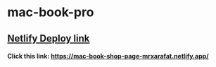 # mac-book-pro

## [Netlify Deploy link](https://mac-book-shop-page-mrxarafat.netlify.app/)

#### Click this link: https://mac-book-shop-page-mrxarafat.netlify.app/

